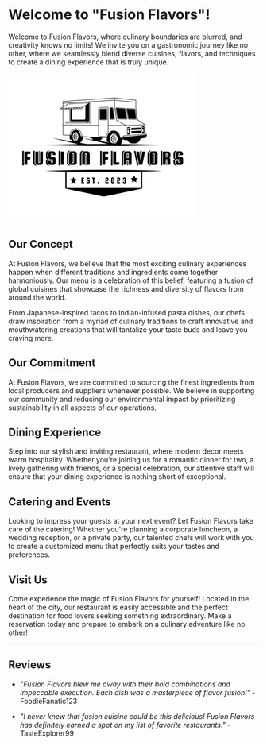 # Welcome to "Fusion Flavors"!

Welcome to Fusion Flavors, where culinary boundaries are blurred, and creativity knows no limits! We invite you on a gastronomic journey like no other, where we seamlessly blend diverse cuisines, flavors, and techniques to create a dining experience that is truly unique.

![image local](./assets/images/FusionFlavorslogo.jpeg)


## Our Concept

At Fusion Flavors, we believe that the most exciting culinary experiences happen when different traditions and ingredients come together harmoniously. Our menu is a celebration of this belief, featuring a fusion of global cuisines that showcase the richness and diversity of flavors from around the world.

From Japanese-inspired tacos to Indian-infused pasta dishes, our chefs draw inspiration from a myriad of culinary traditions to craft innovative and mouthwatering creations that will tantalize your taste buds and leave you craving more.

## Our Commitment

At Fusion Flavors, we are committed to sourcing the finest ingredients from local producers and suppliers whenever possible. We believe in supporting our community and reducing our environmental impact by prioritizing sustainability in all aspects of our operations.

## Dining Experience

Step into our stylish and inviting restaurant, where modern decor meets warm hospitality. Whether you're joining us for a romantic dinner for two, a lively gathering with friends, or a special celebration, our attentive staff will ensure that your dining experience is nothing short of exceptional.

## Catering and Events

Looking to impress your guests at your next event? Let Fusion Flavors take care of the catering! Whether you're planning a corporate luncheon, a wedding reception, or a private party, our talented chefs will work with you to create a customized menu that perfectly suits your tastes and preferences.

## Visit Us

Come experience the magic of Fusion Flavors for yourself! Located in the heart of the city, our restaurant is easily accessible and the perfect destination for food lovers seeking something extraordinary. Make a reservation today and prepare to embark on a culinary adventure like no other!

---

## Reviews

- *"Fusion Flavors blew me away with their bold combinations and impeccable execution. Each dish was a masterpiece of flavor fusion!"* - FoodieFanatic123

- *"I never knew that fusion cuisine could be this delicious! Fusion Flavors has definitely earned a spot on my list of favorite restaurants."* - TasteExplorer99
